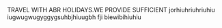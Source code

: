 TRAVEL WITH ABR HOLIDAYS.WE PROVIDE SUFFICIENT jorhiuhriuhriuhiu iugwugwugyggygsuhbjhiuugbh fji biewibihiuhiu